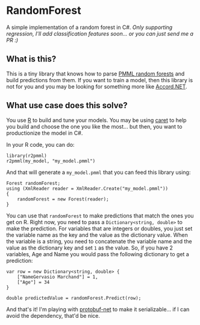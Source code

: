 ﻿RandomForest
===
A simple implementation of a random forest in C#. *Only supporting regression, I'll add classification features soon... or you can just send me a PR :)*

## What is this?
This is a tiny library that knows how to parse [PMML random forests](http://dmg.org/pmml/v4-3/TreeModel.html) and build predictions from them. If you want to train a model, then this library is not for you and you may be looking for something more like [Accord.NET](http://accord-framework.net/).

## What use case does this solve?
You use [R](https://www.r-project.org/) to build and tune your models. You may be using [caret](http://caret.r-forge.r-project.org/) to help you build and choose the one you like the most... but then, you want to productionize the model in C#.

In your R code, you can do:

```
library(r2pmml)
r2pmml(my_model, "my_model.pmml")
```

And that will generate a `my_model.pmml` that you can feed this library using:

```
Forest randomForest;
using (XmlReader reader = XmlReader.Create("my_model.pmml"))
{
    randomForest = new Forest(reader);
}
```

You can use that `randomForest` to make predictions that match the ones you get on R. Right now, you need to pass a `Dictionary<string, double>` to make the prediction. For variables that are integers or doubles, you just set the variable name as the key and the value as the dictionary value. When the variable is a string, you need to concatenate the variable name and the value as the dictionary key and set `1` as the value. So, if you have 2 variables, Age and Name you would pass the following dictionary to get a prediction:

```
var row = new Dictionary<string, double> {
    ["NameGervasio Marchand"] = 1,
	["Age"] = 34
}

double predictedValue = randomForest.Predict(row);
```

And that's it! I'm playing with [protobuf-net](https://github.com/mgravell/protobuf-net) to make it serializable... if I can avoid the dependency, that'd be nice.